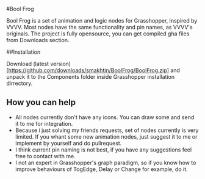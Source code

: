 #Bool Frog

Bool Frog is a set of animation and logic nodes for Grasshopper, inspired by VVVV. Most nodes have the same functionality and pin names, as VVVV's originals. The project is fully opensource, you can get compiled gha files from Downloads section.

##Installation

Download (latest version)[https://github.com/downloads/smakhtin/BoolFrog/BoolFrog.zip] and unpack it to the Components folder inside Grasshopper installation dirrectory.

## How you can help

* All nodes currently don't have any icons. You can draw some and send it to me for integration.
* Because i just solving my friends requests, set of nodes currently is very limited. If you whant some new animation nodes, just suggest it to me or implement by yourself and do pullrequest.
* I think current pin naming is not best, if you have any suggestions feel free to contact with me.
* I not an expert in Grasshopper's graph paradigm, so if you know how to improve behaviours of TogEdge, Delay or Change for example, do it.